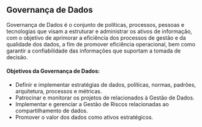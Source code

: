 Governança de Dados
-------------------

Governança de Dados é o conjunto de políticas, processos, pessoas e tecnologias que visam a estruturar e administrar os ativos de informação, com o objetivo de aprimorar a eficiência dos processos de gestão e da qualidade dos dados, a fim de promover eficiência operacional, bem como garantir a confiabilidade das informações que suportam a tomada de decisão.

 #### Objetivos da Governança de Dados:

* Definir e implementar estratégias de dados, políticas, normas, padrões, arquitetura, processos e métricas.
* Patrocinar e monitorar os projetos de relacionados à Gestão de Dados.
* Implementar e gerenciar a Gestão de Riscos relacionadas ao compartilhamento de dados.
* Promover o valor dos dados como ativos estratégicos.